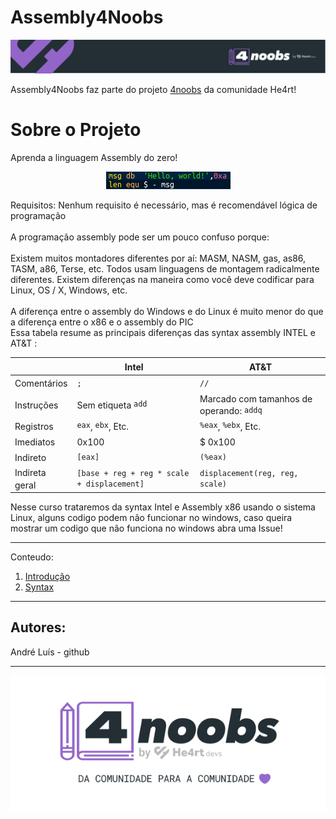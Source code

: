 <h1> Assembly4Noobs </h1>
<p align="center"> <img src="header-4noobs.svg"> </p>

<p> Assembly4Noobs faz parte do projeto <a href="https://github.com/he4rt/4noobs">4noobs</a> da comunidade He4rt!</p>

<h1>Sobre o Projeto</h1>

<p>Aprenda a linguagem Assembly do zero!</p>
<p align = "center"> <img src = "asm_data.png"></p>

<p>Requisitos: Nenhum requisito é necessário, mas é recomendável lógica de programação<br><br>A programação assembly pode ser um pouco confuso porque:<br><br>Existem muitos montadores diferentes por aí: MASM, NASM, gas, as86, TASM, a86, Terse, etc. Todos usam linguagens de montagem radicalmente diferentes.
Existem diferenças na maneira como você deve codificar para Linux, OS / X, Windows, etc. <br><br>A diferença entre o assembly do Windows e do Linux é muito menor do que a diferença entre o x86 e o ​​assembly do PIC<br>Essa tabela resume as principais diferenças das syntax assembly INTEL e AT&T :</p>

<table><thead>
<tr>
<th></th>
<th><font style="vertical-align: inherit;"><font style="vertical-align: inherit;">Intel</font></font></th>
<th><font style="vertical-align: inherit;"><font style="vertical-align: inherit;">AT&amp;T</font></font></th>
</tr>
</thead><tbody>
<tr>
<td><font style="vertical-align: inherit;"><font style="vertical-align: inherit;">Comentários</font></font></td>
<td><code>;</code></td>
<td><code>//</code></td>
</tr>
<tr>
<td><font style="vertical-align: inherit;"><font style="vertical-align: inherit;">Instruções</font></font></td>
<td><font style="vertical-align: inherit;"><font style="vertical-align: inherit;">Sem etiqueta </font></font><code>add</code></td>
<td><font style="vertical-align: inherit;"><font style="vertical-align: inherit;">Marcado com tamanhos de operando: </font></font><code>addq</code></td>
</tr>
<tr>
<td><font style="vertical-align: inherit;"><font style="vertical-align: inherit;">Registros</font></font></td>
<td><code>eax</code><font style="vertical-align: inherit;"><font style="vertical-align: inherit;">, </font></font><code>ebx</code><font style="vertical-align: inherit;"><font style="vertical-align: inherit;">, Etc.</font></font></td>
<td><code>%eax</code><font style="vertical-align: inherit;"><font style="vertical-align: inherit;">, </font></font><code>%ebx</code><font style="vertical-align: inherit;"><font style="vertical-align: inherit;">, Etc.</font></font></td>
</tr>
<tr>
<td><font style="vertical-align: inherit;"><font style="vertical-align: inherit;">Imediatos</font></font></td>
<td><font style="vertical-align: inherit;"><font style="vertical-align: inherit;">0x100</font></font></td>
<td><font style="vertical-align: inherit;"><font style="vertical-align: inherit;">$ 0x100</font></font></td>
</tr>
<tr>
<td><font style="vertical-align: inherit;"><font style="vertical-align: inherit;">Indireto</font></font></td>
<td><code>[eax]</code></td>
<td><code>(%eax)</code></td>
</tr>
<tr>
<td><font style="vertical-align: inherit;"><font style="vertical-align: inherit;">Indireta geral</font></font></td>
<td><code>[base + reg + reg * scale + displacement]</code></td>
<td><code>displacement(reg, reg, scale)</code></td>
</tr>
</tbody></table>
<p>Nesse curso trataremos da syntax Intel e Assembly x86 usando o sistema Linux, alguns codigo podem não funcionar no windows, caso queira mostrar um codigo que não funciona no windows abra uma Issue!</p>
<hr>
<p>Conteudo:</p>
<ol>
<li><a href="curso/introducao.md">Introdução</a></li>
<li><a href="curso/syntax.md">Syntax</a></li>
</ol>
<hr>
<h2>Autores:</h2>
<p>André Luís - <a src="https://github.com/andreluispy">github</a></p>
<hr>
<p align="center"><img src="footer-4noobs.svg"></p>